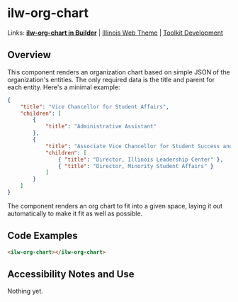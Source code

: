 # ilw-org-chart

Links: **[ilw-org-chart in Builder](https://builder3.toolkit.illinois.edu/component/ilw-org-chart/index.html)** |
[Illinois Web Theme](https://webtheme.illinois.edu/) |
[Toolkit Development](https://github.com/web-illinois/toolkit-management)

## Overview

This component renders an organization chart based on simple JSON of the organization's
entities. The only required data is the title and parent for each entity. Here's a
minimal example:

```json
{
    "title": "Vice Chancellor for Student Affairs",
    "children": [
        {
            "title": "Administrative Assistant"
        },
        {
            "title": "Associate Vice Chancellor for Student Success and Engagement",
            "children": [
                { "title": "Director, Illinois Leadership Center" },
                { "title": "Director, Minority Student Affairs" }
            ]
        }
    ]
}
```

The component renders an org chart to fit into a given space, laying it out automatically
to make it fit as well as possible.

## Code Examples

```html
<ilw-org-chart></ilw-org-chart>
```

## Accessibility Notes and Use

Nothing yet.
